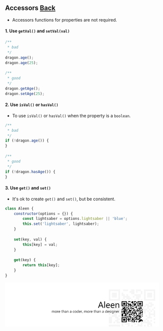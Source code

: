 ## Accessors [**Back**](./../README.md)

- Accessors functions for properties are not required.

#### 1. Use `getVal()` and `setVal(val)`

```js
/**
 * bad
 */
dragon.age();
dragon.age(25);

/**
 * good
 */
dragon.getAge();
dragon.setAge(25);
```

#### 2. Use `isVal()` or `hasVal()`

- To use `isVal()` or `hasVal()` when the property is a `boolean`.

```js
/**
 * bad
 */
if (!dragon.age()) {
}

/**
 * good
 */
if (!dragon.hasAge()) {
}
```

#### 3. Use `get()` and `set()`

- It's ok to create `get()` and `set()`, but be consistent.

```js
class Aleen {
    constructor(options = {}) {
        const lightsaber = options.lightsaber || 'blue';
        this.set('lightsaber', lightsaber);
    }
    
    set(key, val) {
        this[key] = val;
    }
    
    get(key) {
        return this[key];
    }
}
```

<a href="http://aleen42.github.io/" target="_blank" ><img src="./../pic/tail.gif"></a>
